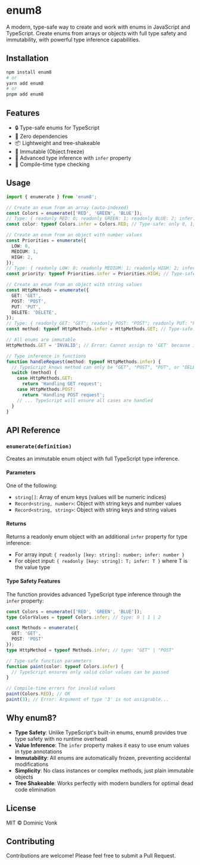 # enum8

A modern, type-safe way to create and work with enums in JavaScript and TypeScript. Create enums from arrays or objects with full type safety and immutability, with powerful type inference capabilities.

## Installation

```bash
npm install enum8
# or
yarn add enum8
# or
pnpm add enum8
```

## Features

- 🔒 Type-safe enums for TypeScript
- 🚀 Zero dependencies
- 📦 Lightweight and tree-shakeable
- 🧊 Immutable (Object.freeze)
- 💪 Advanced type inference with `infer` property
- 🎯 Compile-time type checking

## Usage

```typescript
import { enumerate } from 'enum8';

// Create an enum from an array (auto-indexed)
const Colors = enumerate(['RED', 'GREEN', 'BLUE']);
// Type: { readonly RED: 0; readonly GREEN: 1; readonly BLUE: 2; infer: 0 | 1 | 2 }
const color: typeof Colors.infer = Colors.RED; // Type-safe: only 0, 1, or 2 allowed

// Create an enum from an object with number values
const Priorities = enumerate({
  LOW: 0,
  MEDIUM: 1,
  HIGH: 2,
});
// Type: { readonly LOW: 0; readonly MEDIUM: 1; readonly HIGH: 2; infer: 0 | 1 | 2 }
const priority: typeof Priorities.infer = Priorities.HIGH; // Type-safe: only 0, 1, or 2 allowed

// Create an enum from an object with string values
const HttpMethods = enumerate({
  GET: 'GET',
  POST: 'POST',
  PUT: 'PUT',
  DELETE: 'DELETE',
});
// Type: { readonly GET: "GET"; readonly POST: "POST"; readonly PUT: "PUT"; readonly DELETE: "DELETE"; infer: "GET" | "POST" | "PUT" | "DELETE" }
const method: typeof HttpMethods.infer = HttpMethods.GET; // Type-safe: only "GET", "POST", "PUT", "DELETE" allowed

// All enums are immutable
HttpMethods.GET = 'INVALID'; // Error: Cannot assign to 'GET' because it is a read-only property

// Type inference in functions
function handleRequest(method: typeof HttpMethods.infer) {
  // TypeScript knows method can only be "GET", "POST", "PUT", or "DELETE"
  switch (method) {
    case HttpMethods.GET:
      return 'Handling GET request';
    case HttpMethods.POST:
      return 'Handling POST request';
    // ... TypeScript will ensure all cases are handled
  }
}
```

## API Reference

### `enumerate(definition)`

Creates an immutable enum object with full TypeScript type inference.

#### Parameters

One of the following:
- `string[]`: Array of enum keys (values will be numeric indices)
- `Record<string, number>`: Object with string keys and number values
- `Record<string, string>`: Object with string keys and string values

#### Returns

Returns a readonly enum object with an additional `infer` property for type inference:
- For array input: `{ readonly [key: string]: number; infer: number }`
- For object input: `{ readonly [key: string]: T; infer: T }` where T is the value type

#### Type Safety Features

The function provides advanced TypeScript type inference through the `infer` property:

```typescript
const Colors = enumerate(['RED', 'GREEN', 'BLUE']);
type ColorValues = typeof Colors.infer; // type: 0 | 1 | 2

const Methods = enumerate({
  GET: 'GET',
  POST: 'POST'
});
type HttpMethod = typeof Methods.infer; // type: "GET" | "POST"

// Type-safe function parameters
function paint(color: typeof Colors.infer) {
  // TypeScript ensures only valid color values can be passed
}

// Compile-time errors for invalid values
paint(Colors.RED); // OK
paint(3); // Error: Argument of type '3' is not assignable...
```

## Why enum8?

- **Type Safety**: Unlike TypeScript's built-in enums, enum8 provides true type safety with no runtime overhead
- **Value Inference**: The `infer` property makes it easy to use enum values in type annotations
- **Immutability**: All enums are automatically frozen, preventing accidental modifications
- **Simplicity**: No class instances or complex methods, just plain immutable objects
- **Tree Shakeable**: Works perfectly with modern bundlers for optimal dead code elimination

## License

MIT © Dominic Vonk

## Contributing

Contributions are welcome! Please feel free to submit a Pull Request. 